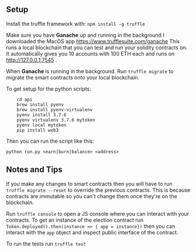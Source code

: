 ## Setup

Install the truffle framework with: `npm install -g truffle`

Make sure you have **Ganache** up and running in the background I downloaded the MacOS app https://www.trufflesuite.com/ganache
This runs a local blockchain that you can test and run your solidity contracts on. It automatically gives you 10 accounts with 100 ETH each and runs on http://127.0.0.1:7545 .

When **Ganache** is running in the background.
Run `truffle migrate` to migrate the smart contracts onto your local blockchain.

To get setup for the python scripts:
```
    cd api
    brew install pyenv
    brew install pyenv-virtualenv
    pyenv install 3.7.6
    pyenv virtualenv 3.7.6 mytoken
    pyenv local mytoken
    pip install web3
```
Then you can run the script like this:
```
python run.py <earn|burn|balance> <address>
```

## Notes and Tips

If you make any changes to smart contracts then you will have to run `truffle migrate --reset` to override the previous contracts. This is because contracts are immutable so you can't change them once they're on the blockchain.

Run `truffle console` to open a JS console where you can interact with your contracts. To get an instance of the election contract run ```Token.deployed().then(instance => { app = instance})``` then you can interact with the `app` object and inspect public interface of the contract.

To run the tests run `truffle test`
